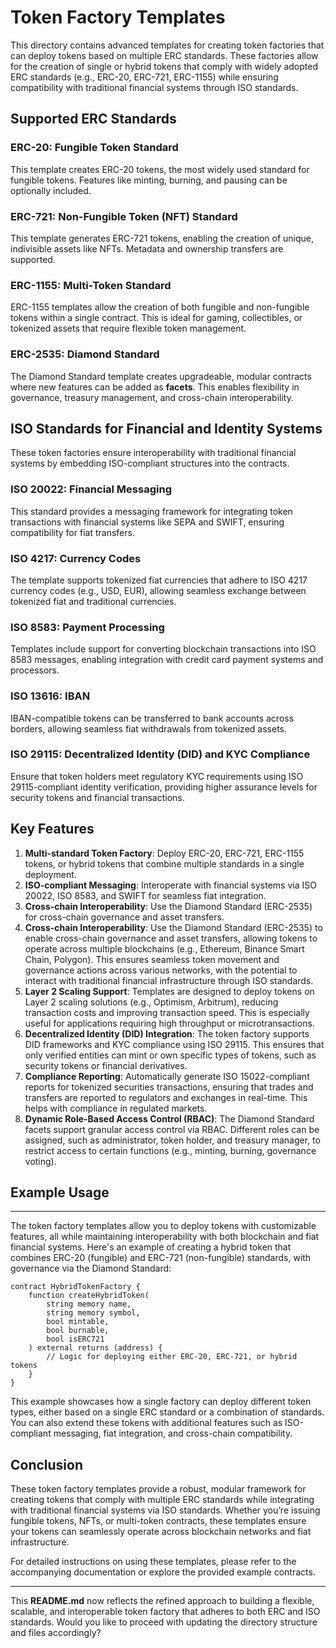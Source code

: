# Token Factory Templates

This directory contains advanced templates for creating token factories that can deploy tokens based on multiple ERC standards. These factories allow for the creation of single or hybrid tokens that comply with widely adopted ERC standards (e.g., ERC-20, ERC-721, ERC-1155) while ensuring compatibility with traditional financial systems through ISO standards.

## Supported ERC Standards

### ERC-20: Fungible Token Standard
This template creates ERC-20 tokens, the most widely used standard for fungible tokens. Features like minting, burning, and pausing can be optionally included.

### ERC-721: Non-Fungible Token (NFT) Standard
This template generates ERC-721 tokens, enabling the creation of unique, indivisible assets like NFTs. Metadata and ownership transfers are supported.

### ERC-1155: Multi-Token Standard
ERC-1155 templates allow the creation of both fungible and non-fungible tokens within a single contract. This is ideal for gaming, collectibles, or tokenized assets that require flexible token management.

### ERC-2535: Diamond Standard
The Diamond Standard template creates upgradeable, modular contracts where new features can be added as **facets**. This enables flexibility in governance, treasury management, and cross-chain interoperability.

## ISO Standards for Financial and Identity Systems

These token factories ensure interoperability with traditional financial systems by embedding ISO-compliant structures into the contracts.

### ISO 20022: Financial Messaging
This standard provides a messaging framework for integrating token transactions with financial systems like SEPA and SWIFT, ensuring compatibility for fiat transfers.

### ISO 4217: Currency Codes
The template supports tokenized fiat currencies that adhere to ISO 4217 currency codes (e.g., USD, EUR), allowing seamless exchange between tokenized fiat and traditional currencies.

### ISO 8583: Payment Processing
Templates include support for converting blockchain transactions into ISO 8583 messages, enabling integration with credit card payment systems and processors.

### ISO 13616: IBAN
IBAN-compatible tokens can be transferred to bank accounts across borders, allowing seamless fiat withdrawals from tokenized assets.

### ISO 29115: Decentralized Identity (DID) and KYC Compliance
Ensure that token holders meet regulatory KYC requirements using ISO 29115-compliant identity verification, providing higher assurance levels for security tokens and financial transactions.

## Key Features

1. **Multi-standard Token Factory**: Deploy ERC-20, ERC-721, ERC-1155 tokens, or hybrid tokens that combine multiple standards in a single deployment.
2. **ISO-compliant Messaging**: Interoperate with financial systems via ISO 20022, ISO 8583, and SWIFT for seamless fiat integration.
3. **Cross-chain Interoperability**: Use the Diamond Standard (ERC-2535) for cross-chain governance and asset transfers.
4.  **Cross-chain Interoperability**: Use the Diamond Standard (ERC-2535) to enable cross-chain governance and asset transfers, allowing tokens to operate across multiple blockchains (e.g., Ethereum, Binance Smart Chain, Polygon). This ensures seamless token movement and governance actions across various networks, with the potential to interact with traditional financial infrastructure through ISO standards.
5.  **Layer 2 Scaling Support**: Templates are designed to deploy tokens on Layer 2 scaling solutions (e.g., Optimism, Arbitrum), reducing transaction costs and improving transaction speed. This is especially useful for applications requiring high throughput or microtransactions.
6.  **Decentralized Identity (DID) Integration**: The token factory supports DID frameworks and KYC compliance using ISO 29115. This ensures that only verified entities can mint or own specific types of tokens, such as security tokens or financial derivatives.
7.  **Compliance Reporting**: Automatically generate ISO 15022-compliant reports for tokenized securities transactions, ensuring that trades and transfers are reported to regulators and exchanges in real-time. This helps with compliance in regulated markets.
8.  **Dynamic Role-Based Access Control (RBAC)**: The Diamond Standard facets support granular access control via RBAC. Different roles can be assigned, such as administrator, token holder, and treasury manager, to restrict access to certain functions (e.g., minting, burning, governance voting).

## Example Usage
-------------

The token factory templates allow you to deploy tokens with customizable features, all while maintaining interoperability with both blockchain and fiat financial systems. Here's an example of creating a hybrid token that combines ERC-20 (fungible) and ERC-721 (non-fungible) standards, with governance via the Diamond Standard:

```solidity
contract HybridTokenFactory {
    function createHybridToken(
        string memory name,
        string memory symbol,
        bool mintable,
        bool burnable,
        bool isERC721
    ) external returns (address) {
        // Logic for deploying either ERC-20, ERC-721, or hybrid tokens
    }
}
```

This example showcases how a single factory can deploy different token types, either based on a single ERC standard or a combination of standards. You can also extend these tokens with additional features such as ISO-compliant messaging, fiat integration, and cross-chain compatibility.

Conclusion
----------

These token factory templates provide a robust, modular framework for creating tokens that comply with multiple ERC standards while integrating with traditional financial systems via ISO standards. Whether you’re issuing fungible tokens, NFTs, or multi-token contracts, these templates ensure your tokens can seamlessly operate across blockchain networks and fiat infrastructure.

For detailed instructions on using these templates, please refer to the accompanying documentation or explore the provided example contracts.

* * *

This **README.md** now reflects the refined approach to building a flexible, scalable, and interoperable token factory that adheres to both ERC and ISO standards. Would you like to proceed with updating the directory structure and files accordingly?